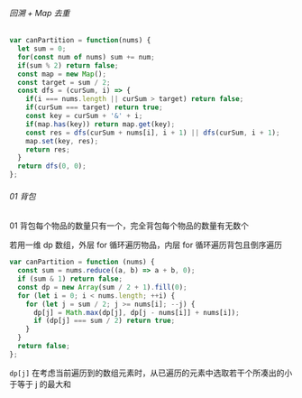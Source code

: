 ###### 回溯 + Map 去重

```js
var canPartition = function(nums) {
  let sum = 0;
  for(const num of nums) sum += num;
  if(sum % 2) return false;
  const map = new Map();
  const target = sum / 2;
  const dfs = (curSum, i) => {
    if(i === nums.length || curSum > target) return false;
    if(curSum === target) return true;
    const key = curSum + '&' + i;
    if(map.has(key)) return map.get(key);
    const res = dfs(curSum + nums[i], i + 1) || dfs(curSum, i + 1);
    map.set(key, res);
    return res;
  }
  return dfs(0, 0);
};
```

###### 01 背包

01 背包每个物品的数量只有一个，完全背包每个物品的数量有无数个

若用一维 dp 数组，外层 for 循环遍历物品，内层 for 循环遍历背包且倒序遍历

```javascript
var canPartition = function (nums) {
  const sum = nums.reduce((a, b) => a + b, 0);
  if (sum & 1) return false;
  const dp = new Array(sum / 2 + 1).fill(0);
  for (let i = 0; i < nums.length; ++i) {
    for (let j = sum / 2; j >= nums[i]; --j) {
      dp[j] = Math.max(dp[j], dp[j - nums[i]] + nums[i]);
      if (dp[j] === sum / 2) return true;
    }
  }
  return false;
};
```

`dp[j]` 在考虑当前遍历到的数组元素时，从已遍历的元素中选取若干个所凑出的小于等于 j 的最大和
